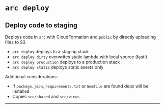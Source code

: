 # `arc deploy`
## Deploy code to staging

Deploys code in `src` with CloudFormation and `public` by directly uploading files to S3.

- `arc deploy` deploys to a staging stack
- `arc deploy dirty` overwrites static lambda with local source (fast!)
- `arc deploy production` deploys to a production stack
- `arc deploy static` deploys static assets only

Additional considerations:

- If `package.json`, `requirements.txt` or `Gemfile` are found deps will be installed
- Copies `src/shared` and `src/views`
---
